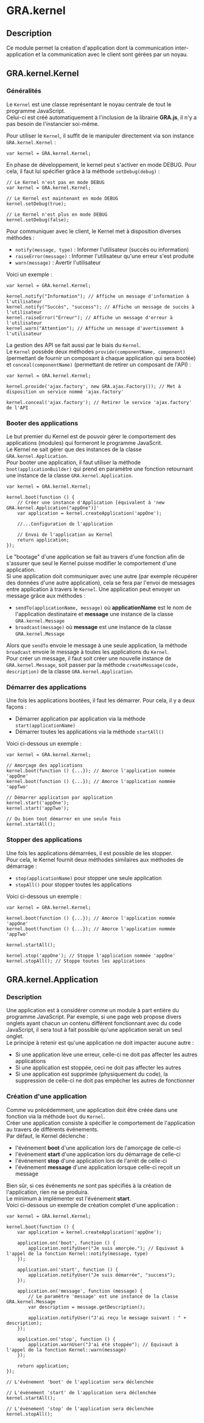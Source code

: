 # GRA.kernel

## Description
Ce module permet la création d'application dont la communication inter-application
et la communication avec le client sont gérées par un noyau.

## GRA.kernel.Kernel

### Généralités
Le `Kernel` est une classe représentant le noyau centrale de tout le programme JavaScript.  
Celui-ci est créé automatiquement à l'inclusion de la librairie __GRA.js__, il n'y a pas besoin de l'instancier soi-même.

Pour utiliser le `Kernel`, il suffit de le manipuler directement via son instance `GRA.kernel.Kernel` : 

    var kernel = GRA.kernel.Kernel;
    
En phase de développement, le kernel peut s'activer en mode DEBUG. Pour cela, il faut lui spécifier
grâce à la méthode `setDebug(debug)` : 

    // Le Kernel n'est pas en mode DEBUG
    var kernel = GRA.kernel.Kernel;
    
    // Le Kernel est maintenant en mode DEBUG
    kernel.setDebug(true);
    
    // Le Kernel n'est plus en mode DEBUG
    kernel.setDebug(false);

Pour communiquer avec le client, le Kernel met à disposition diverses méthodes :

* `notify(message, type)` : Informer l'utilisateur (succès ou information)
* `raiseError(message)` : Informer l'utilisateur qu'une erreur s'est produite
* `warn(message)` : Avertir l'utilisateur

Voici un exemple : 

    var kernel = GRA.kernel.Kernel;
    
    kernel.notify("Information"); // Affiche un message d'information à l'utilisateur
    kernel.notify("Succès", "success"); // Affiche un message de succès à l'utilisateur
    kernel.raiseError("Erreur"); // Affiche un message d'erreur à l'utilisateur
    kernel.warn("Attention"); // Affiche un message d'avertissement à l'utilisateur

La gestion des API se fait aussi par le biais du `Kernel`.  
Le `Kernel` possède deux méthodes `provide(componentName, component)` (permettant de fournir un composant à chaque application qui
sera bootée) et `conceal(componentName)` (permettant de retirer un composant de l'API) : 

    var kernel = GRA.kernel.Kernel;
    
    kernel.provide('ajax.factory', new GRA.ajax.Factory()); // Met à disposition un service nommé 'ajax.factory'
    
    kernel.conceal('ajax.factory'); // Retirer le service 'ajax.factory' de l'API

### Booter des applications
Le but premier du Kernel est de pouvoir gérer le comportement des applications (modules) qui formeront le programme JavaScrit.  
Le Kernel ne sait gérer que des instances de la classe `GRA.kernel.Application`.  
Pour booter une application, il faut utiliser la méthode `boot(applicationBuilder)` qui prend en paramètre une fonction retournant
une instance de la classe `GRA.kernel.Application`.

    var kernel = GRA.kernel.Kernel;
    
    kernel.boot(function () {
        // Créer une instance d'Application [équivalent à 'new GRA.kernel.Application("appOne")]'
        var application = kernel.createApplication('appOne'); 
        
        //...Configuration de l'application
        
        // Envoi de l'application au Kernel
        return application;
    });
    
Le "bootage" d'une application se fait au travers d'une fonction afin de s'assurer que seul le Kernel puisse
modifier le comportement d'une application.  
Si une application doit communiquer avec une autre (par exemple récupérer des données d'une autre application), 
cela se fera par l'envoi de messages entre application à travers le `Kernel`.
Une application peut envoyer un message grâce aux méthodes :
 
* `sendTo(applicationName, message)` où __applicationName__ est le nom de l'application destinataire et __message__ 
    une instance de la classe `GRA.kernel.Message`
* `broadcast(message)` où __message__ est une instance de la classe `GRA.kernel.Message`

Alors que `sendTo` envoie le message à une seule application, la méthode `broadcast` envoie le message à toutes les applications du
`Kernel`.  
Pour créer un message, il faut soit créer une nouvelle instance de `GRA.kernel.Message`, 
soit passer par la méthode `createMessage(code, description)` de la classe `GRA.kernel.Application`.

### Démarrer des applications
Une fois les applications bootées, il faut les démarrer. Pour cela, il y a deux façons :

* Démarrer application par application via la méthode `start(applicationName)`
* Démarrer toutes les applications via la méthode `startAll()`  

Voici ci-dessous un exemple : 

    var kernel = GRA.kernel.Kernel;
    
    // Amorçage des applications
    kernel.boot(function () {...}); // Amorce l'application nommée 'appOne'
    kernel.boot(function () {...}); // Amorce l'application nommée 'appTwo'
    
    // Démarrer application par application
    kernel.start('appOne');
    kernel.start('appTwo');
    
    // Ou bien tout démarrer en une seule fois
    kernel.startAll();
    
### Stopper des applications
Une fois les applications démarrées, il est possible de les stopper.  
Pour cela, le Kernel fournit deux méthodes similaires aux méthodes de démarrage : 

* `stop(applicationName)` pour stopper une seule application
* `stopAll()` pour stopper toutes les applications

Voici ci-dessous un exemple : 

    var kernel = GRA.kernel.Kernel;
    
    kernel.boot(function () {...}); // Amorce l'application nommée 'appOne'
    kernel.boot(function () {...}); // Amorce l'application nommée 'appTwo'
    
    kernel.startAll();
    
    kernel.stop('appOne'); // Stoppe l'application nommée 'appOne'
    kernel.stopAll(); // Stoppe toutes les applications
    
## GRA.kernel.Application
### Description
Une application est à considérer comme un module à part entière du programme JavaScript.
Par exemple, si une page web propose divers onglets ayant chacun un contenu différent fonctionnant avec du code JavaScript,
il sera tout à fait possible qu'une application serait un seul onglet.  
Le principe à retenir est qu'une application ne doit impacter aucune autre : 

* Si une application lève une erreur, celle-ci ne doit pas affecter les autres applications
* Si une application est stoppée, ceci ne doit pas affecter les autres
* Si une application est supprimée (physiquement du code), la suppression de celle-ci ne doit pas empêcher
  les autres de fonctionner
  
### Création d'une application
Comme vu précédemment, une application doit être créée dans une fonction via la méthode `boot` du `Kernel`.  
Créer une application consiste à spécifier le comportement de l'application au travers de différents événements.  
Par défaut, le Kernel déclenche :

* l'événement __boot__ d'une application lors de l'amorçage de celle-ci
* l'événement __start__ d'une application lors du démarrage de celle-ci
* l'événement __stop__ d'une application lors de l'arrêt de celle-ci
* l'événement __message__ d'une application lorsque celle-ci reçoit un message

Bien sûr, si ces événements ne sont pas spécifiés à la création de l'application, rien ne se produira.  
Le minimum à implémenter est l'événement __start__.  
Voici ci-dessous un exemple de création complet d'une application : 

    var kernel = GRA.kernel.Kernel;
    
    kernel.boot(function () {
        var application = kernel.createApplication('appOne');
        
        application.on('boot', function () {
            application.notifyUser("Je suis amorçée."); // Equivaut à l'appel de la fonction Kernel::notify(message, type)
        });
        
        application.on('start', function () {
            application.notifyUser("Je suis démarrée", "success");
        });
        
        application.on('message', function (message) {
            // Le paramètre 'message' est une instance de la classe GRA.kernel.Message
            var description = message.getDescription();
            
            application.notifyUser("J'ai reçu le message suivant : " + description);
        });
        
        application.on('stop', function () {
            application.warnUser("J'ai été stoppée"); // Equivaut à l'appel de la fonction Kernel::warn(message)
        });
        
        return application;
    });
   
    // L'événement 'boot' de l'application sera déclenchée
    
    // L'événement 'start' de l'application sera déclenchée
    kernel.startAll();
    
    // L'événement 'stop' de l'application sera déclenchée
    kernel.stopAll();